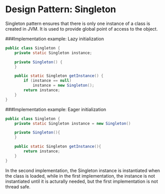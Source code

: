 # Design Pattern: Singleton


Singleton pattern ensures that there is only one instance of a class is created
in JVM. It is used to provide global point of access to the object.

###Implementation example: Lazy initialization

```java
public class Singleton {
    private static Singleton instance;

    private Singleton() {
    }

    public static Singleton getInstance() {
        if (instance == null)
            instance = new Singleton();
        return instance;
    }
}
```

###Implementation example: Eager initialization

```java
public class Singleton {
    private static Singleton instance = new Singleton()

    private Singleton(){
    }

    public static Singleton getInstance(){
        return instance;
    }
}
```

In the second implementation, the Singleton instance is instantiated when the
class is loaded, while in the first implementation, the instance is not instantiated until
it is acturally needed, but the first implementation is not thread safe.

